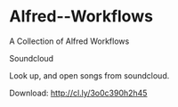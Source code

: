 Alfred--Workflows
=================

A Collection of Alfred Workflows


Soundcloud

Look up, and open songs from soundcloud.

Download: http://cl.ly/3o0c390h2h45
